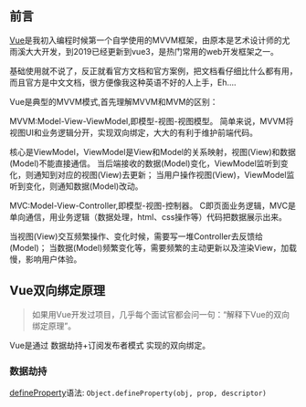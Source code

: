 ## 前言

[Vue](https://github.com/vuejs/vue)是我初入编程时候第一个自学使用的MVVM框架，由原本是艺术设计师的尤雨溪大大开发，到2019已经更新到vue3，是热门常用的web开发框架之一。

基础使用就不说了，反正就看官方文档和官方案例，把文档看仔细比什么都有用，而且官方是中文文档，很方便像我这种英语不好的人上手，Eh....



Vue是典型的MVVM模式,首先理解MVVM和MVM的区别：


MVVM:Model-View-ViewModel,即模型-视图-视图模型。
简单来说，MVVM将视图UI和业务逻辑分开，实现双向绑定，大大的有利于维护前端代码。

核心是ViewModel，ViewModel是View和Model的关系映射，视图(View)和数据(Model)不能直接通信。
当后端接收的数据(Model)变化，ViewModel监听到变化，则通知到对应的视图(View)去更新；
当用户操作视图(View)，ViewModel监听到变化，则通知数据(Model)改动。



MVC:Model-View-Controller,即模型-视图-控制器。
C即页面业务逻辑，MVC是单向通信，用业务逻辑（数据处理，html、css操作等）代码把数据展示出来。

当视图(View)交互频繁操作、变化时候，需要写一堆Controller去反馈给(Model)；
当数据(Model)频繁变化等，需要频繁的主动更新以及渲染View，加载慢，影响用户体验。



## Vue双向绑定原理

> 如果用Vue开发过项目，几乎每个面试官都会问一句：“解释下Vue的双向绑定原理”。

Vue是通过 数据劫持+订阅发布者模式 实现的双向绑定。

### 数据劫持

[defineProperty](https://developer.mozilla.org/zh-CN/docs/Web/JavaScript/Reference/Global_Objects/Object/defineProperty)语法:
`Object.defineProperty(obj, prop, descriptor)`
